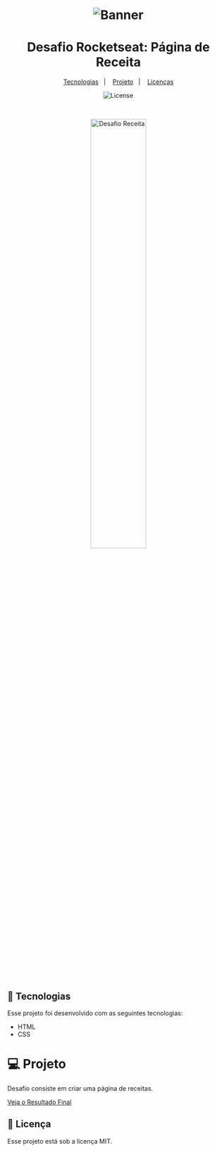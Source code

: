 <h1 align="center">
  <img alt="Banner" src="https://i.imgur.com/hZW5ofN.png)"/>
</h1>
<h1 align="center"> Desafio Rocketseat: Página de Receita </h1>


<p align="center">
  <a href="#-tecnologias">Tecnologias</a>&nbsp;&nbsp;&nbsp;|&nbsp;&nbsp;&nbsp;
  <a href="#-projeto">Projeto</a>&nbsp;&nbsp;&nbsp;|&nbsp;&nbsp;&nbsp;
  <a href="#memo-licença">Licenças</a>
</p>

<p align="center">
  <img alt="License" src="https://img.shields.io/static/v1?label=license&message=MIT&color=49AA26&labelColor=000000">
</p>

<br>

<p align="center">
  <img alt="Desafio Receita" src="https://imgur.com/B0SMb8H.png" width="50%">
</p>

## 🚀 Tecnologias

Esse projeto foi desenvolvido com as seguintes tecnologias:

- HTML
- CSS

# 💻 Projeto

Desafio consiste em criar uma página de receitas.

<a href="https://lucasbah.github.io/Panqueca/" target="_blank">Veja o Resultado Final</a>

## :memo: Licença

Esse projeto está sob a licença MIT.
